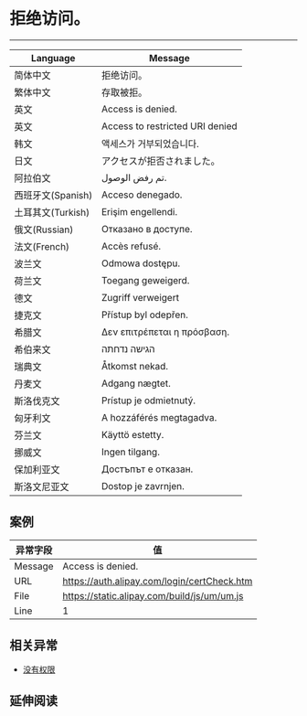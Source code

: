
# 拒绝访问。

----

| Language          | Message                                          |
|-------------------|--------------------------------------------------|
| 简体中文          | 拒绝访问。                                       |
| 繁体中文          | 存取被拒。                                       |
| 英文              | Access is denied.                                |
| 英文              | Access to restricted URI denied                  |
| 韩文              | 액세스가 거부되었습니다.                         |
| 日文              | アクセスが拒否されました。                       |
| 阿拉伯文          | تم رفض الوصول.                                   |
| 西班牙文(Spanish) | Acceso denegado.                                 |
| 土耳其文(Turkish) | Erişim engellendi.                               |
| 俄文(Russian)     | Отказано в доступе.              |
| 法文(French)      | Accès refusé.                                  |
| 波兰文            | Odmowa dostępu.                                  |
| 荷兰文            | Toegang geweigerd.                               |
| 德文              | Zugriff verweigert                               |
| 捷克文            | Přístup byl odepřen.                            |
| 希腊文            | Δεν επιτρέπεται η πρόσβαση. |
| 希伯来文          | הגישה נדחתה                                      |
| 瑞典文            | Åtkomst nekad.                                   |
| 丹麦文            | Adgang nægtet.                                  |
| 斯洛伐克文        | Prístup je odmietnutý.                          |
| 匈牙利文          | A hozzáférés megtagadva.                      |
| 芬兰文            | Käyttö estetty.                                  |
| 挪威文            | Ingen tilgang.                                   |
| 保加利亚文        | Достъпът е отказан.              |
| 斯洛文尼亚文      | Dostop je zavrnjen.                              |

## 案例

| 异常字段 | 值                                          |
|----------|---------------------------------------------|
| Message  | Access is denied.                           |
| URL      | https://auth.alipay.com/login/certCheck.htm |
| File     | https://static.alipay.com/build/js/um/um.js |
| Line     | 1                                           |

## 相关异常

* [没有权限](permission-denied.md)

## 延伸阅读
